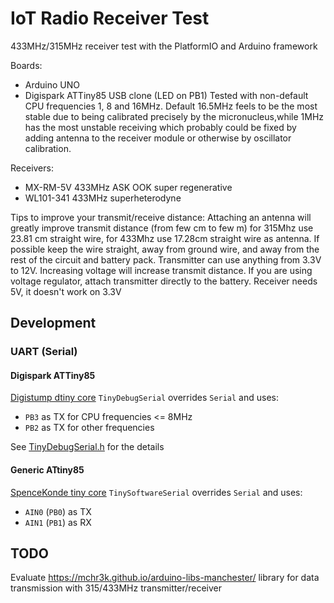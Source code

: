 IoT Radio Receiver Test
=======================

433MHz/315MHz receiver test with the PlatformIO and Arduino framework

Boards:
* Arduino UNO
* Digispark ATTiny85 USB clone (LED on PB1)
    Tested with non-default CPU frequencies 1, 8 and 16MHz. Default 16.5MHz feels to be the most stable due to being calibrated precisely by the micronucleus,while 1MHz has the most unstable receiving which probably could be fixed by adding antenna to the receiver module or otherwise by oscillator calibration.

Receivers:
* MX-RM-5V 433MHz ASK OOK super regenerative
* WL101-341 433MHz superheterodyne

Tips to improve your transmit/receive distance: Attaching an antenna will greatly improve transmit distance (from few cm to few m) for 315Mhz use 23.81 cm straight wire, for 433Mhz use 17.28cm straight wire as antenna. If possible keep the wire straight, away from ground wire, and away from the rest of the circuit and battery pack. Transmitter can use anything from 3.3V to 12V. Increasing voltage will increase transmit distance. If you are using voltage regulator, attach transmitter directly to the battery. Receiver needs 5V, it doesn't work on 3.3V


Development
-----------

### UART (Serial)

#### Digispark ATTiny85

[Digistump dtiny core](https://github.com/ArminJo/DigistumpArduino) `TinyDebugSerial` overrides `Serial` and uses:
- `PB3` as TX for CPU frequencies <= 8MHz
- `PB2` as TX for other frequencies

See [TinyDebugSerial.h](https://github.com/ArminJo/DigistumpArduino/blob/master/digistump-avr/cores/tiny/TinyDebugSerial.h) for the details

#### Generic ATtiny85

[SpenceKonde tiny core](https://github.com/SpenceKonde/ATTinyCore/blob/master/avr/extras/ATtiny_x5.md#uart-serial-support) `TinySoftwareSerial` overrides `Serial` and uses:
- `AIN0` (`PB0`) as TX
- `AIN1` (`PB1`) as RX


TODO
----

Evaluate https://mchr3k.github.io/arduino-libs-manchester/ library for data transmission with 315/433MHz transmitter/receiver
